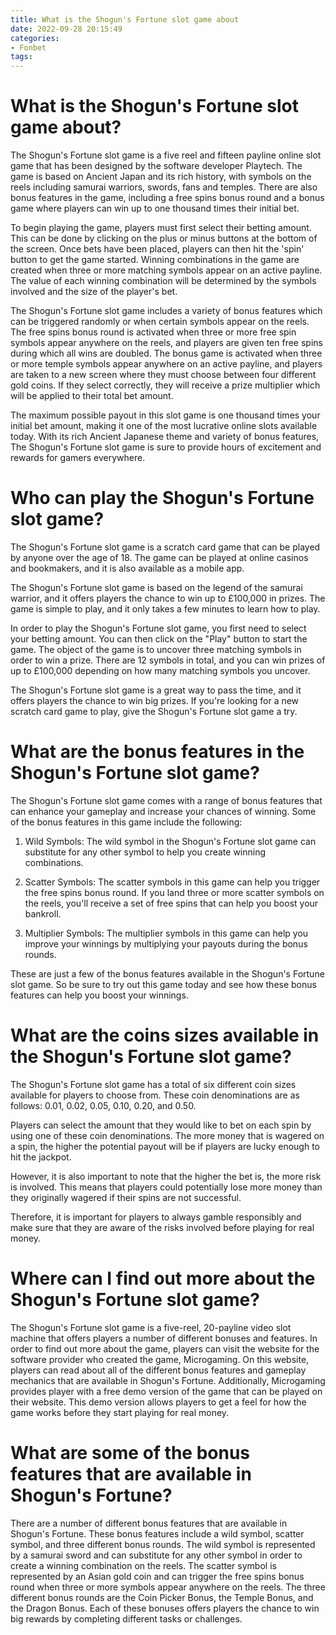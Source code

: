 ```yaml
---
title: What is the Shogun's Fortune slot game about 
date: 2022-09-28 20:15:49
categories:
- Fonbet
tags:
---
```



#  What is the Shogun's Fortune slot game about? 

The Shogun's Fortune slot game is a five reel and fifteen payline online slot game that has been designed by the software developer Playtech. The game is based on Ancient Japan and its rich history, with symbols on the reels including samurai warriors, swords, fans and temples. There are also bonus features in the game, including a free spins bonus round and a bonus game where players can win up to one thousand times their initial bet. 

To begin playing the game, players must first select their betting amount. This can be done by clicking on the plus or minus buttons at the bottom of the screen. Once bets have been placed, players can then hit the 'spin' button to get the game started. Winning combinations in the game are created when three or more matching symbols appear on an active payline. The value of each winning combination will be determined by the symbols involved and the size of the player's bet. 

The Shogun's Fortune slot game includes a variety of bonus features which can be triggered randomly or when certain symbols appear on the reels. The free spins bonus round is activated when three or more free spin symbols appear anywhere on the reels, and players are given ten free spins during which all wins are doubled. The bonus game is activated when three or more temple symbols appear anywhere on an active payline, and players are taken to a new screen where they must choose between four different gold coins. If they select correctly, they will receive a prize multiplier which will be applied to their total bet amount. 

The maximum possible payout in this slot game is one thousand times your initial bet amount, making it one of the most lucrative online slots available today. With its rich Ancient Japanese theme and variety of bonus features, The Shogun's Fortune slot game is sure to provide hours of excitement and rewards for gamers everywhere.

#  Who can play the Shogun's Fortune slot game? 

The Shogun's Fortune slot game is a scratch card game that can be played by anyone over the age of 18. The game can be played at online casinos and bookmakers, and it is also available as a mobile app.

The Shogun's Fortune slot game is based on the legend of the samurai warrior, and it offers players the chance to win up to £100,000 in prizes. The game is simple to play, and it only takes a few minutes to learn how to play.

In order to play the Shogun's Fortune slot game, you first need to select your betting amount. You can then click on the "Play" button to start the game. The object of the game is to uncover three matching symbols in order to win a prize. There are 12 symbols in total, and you can win prizes of up to £100,000 depending on how many matching symbols you uncover.

The Shogun's Fortune slot game is a great way to pass the time, and it offers players the chance to win big prizes. If you're looking for a new scratch card game to play, give the Shogun's Fortune slot game a try.

#  What are the bonus features in the Shogun's Fortune slot game? 

The Shogun's Fortune slot game comes with a range of bonus features that can enhance your gameplay and increase your chances of winning. Some of the bonus features in this game include the following:

1. Wild Symbols: The wild symbol in the Shogun's Fortune slot game can substitute for any other symbol to help you create winning combinations.

2. Scatter Symbols: The scatter symbols in this game can help you trigger the free spins bonus round. If you land three or more scatter symbols on the reels, you'll receive a set of free spins that can help you boost your bankroll.

3. Multiplier Symbols: The multiplier symbols in this game can help you improve your winnings by multiplying your payouts during the bonus rounds.

These are just a few of the bonus features available in the Shogun's Fortune slot game. So be sure to try out this game today and see how these bonus features can help you boost your winnings.

#  What are the coins sizes available in the Shogun's Fortune slot game? 

The Shogun's Fortune slot game has a total of six different coin sizes available for players to choose from. These coin denominations are as follows: 0.01, 0.02, 0.05, 0.10, 0.20, and 0.50. 

Players can select the amount that they would like to bet on each spin by using one of these coin denominations. The more money that is wagered on a spin, the higher the potential payout will be if players are lucky enough to hit the jackpot. 

However, it is also important to note that the higher the bet is, the more risk is involved. This means that players could potentially lose more money than they originally wagered if their spins are not successful. 

Therefore, it is important for players to always gamble responsibly and make sure that they are aware of the risks involved before playing for real money.

#  Where can I find out more about the Shogun's Fortune slot game?

The Shogun's Fortune slot game is a five-reel, 20-payline video slot machine that offers players a number of different bonuses and features. In order to find out more about the game, players can visit the website for the software provider who created the game, Microgaming. On this website, players can read about all of the different bonus features and gameplay mechanics that are available in Shogun's Fortune. Additionally, Microgaming provides player with a free demo version of the game that can be played on their website. This demo version allows players to get a feel for how the game works before they start playing for real money.

# What are some of the bonus features that are available in Shogun's Fortune?

There are a number of different bonus features that are available in Shogun's Fortune. These bonus features include a wild symbol, scatter symbol, and three different bonus rounds. The wild symbol is represented by a samurai sword and can substitute for any other symbol in order to create a winning combination on the reels. The scatter symbol is represented by an Asian gold coin and can trigger the free spins bonus round when three or more symbols appear anywhere on the reels. The three different bonus rounds are the Coin Picker Bonus, the Temple Bonus, and the Dragon Bonus. Each of these bonuses offers players the chance to win big rewards by completing different tasks or challenges.